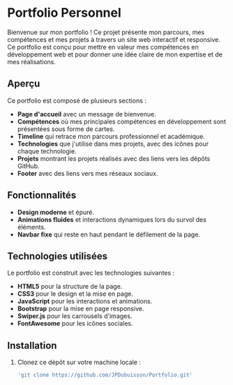 # Portfolio Personnel

Bienvenue sur mon portfolio ! Ce projet présente mon parcours, mes compétences et mes projets à travers un site web interactif et responsive. Ce portfolio est conçu pour mettre en valeur mes compétences en développement web et pour donner une idée claire de mon expertise et de mes réalisations.

## Aperçu

Ce portfolio est composé de plusieurs sections :
- **Page d'accueil** avec un message de bienvenue.
- **Compétences** où mes principales compétences en développement sont présentées sous forme de cartes.
- **Timeline** qui retrace mon parcours professionnel et académique.
- **Technologies** que j'utilise dans mes projets, avec des icônes pour chaque technologie.
- **Projets** montrant les projets réalisés avec des liens vers les dépôts GitHub.
- **Footer** avec des liens vers mes réseaux sociaux.

## Fonctionnalités

- **Design moderne** et épuré.
- **Animations fluides** et interactions dynamiques lors du survol des éléments.
- **Navbar fixe** qui reste en haut pendant le défilement de la page.

## Technologies utilisées

Le portfolio est construit avec les technologies suivantes :

- **HTML5** pour la structure de la page.
- **CSS3** pour le design et la mise en page.
- **JavaScript** pour les interactions et animations.
- **Bootstrap** pour la mise en page responsive.
- **Swiper.js** pour les carrousels d'images.
- **FontAwesome** pour les icônes sociales.

## Installation

1. Clonez ce dépôt sur votre machine locale :
   ```bash
   'git clone https://github.com/JPDubuisson/Portfolio.git'
